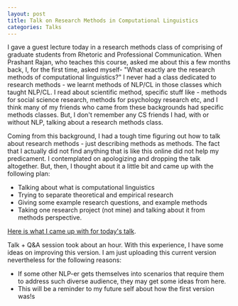 ```yaml
---
layout: post
title: Talk on Research Methods in Computational Linguistics
categories: Talks
---
```


I gave a guest lecture today in a research methods class of comprising of graduate students from Rhetoric and Professional Communication. When Prashant Rajan, who teaches this course, asked me about this a few months back, I, for the first time, asked myself- "What exactly are the research methods of computational linguistics?" I never had a class dedicated to research methods - we learnt methods of NLP/CL in those classes which taught NLP/CL. I read about scientific method, specific stuff like - methods for social science research, methods for psychology research etc, and I think many of my friends who came from these backgrounds had specific methods classes. But, I don't remember any CS friends I had, with or without NLP, talking about a research methods class. 

Coming from this background, I had a tough time figuring out how to talk about research methods - just describing methods as methods. The fact that I actually did not find anything that is like this online did not help my predicament. I contemplated on apologizing and dropping the talk altogether. But, then, I thought about it a little bit and came up with the following plan:
- Talking about what is computational linguistics
- Trying to separate theoretical and empirical research
- Giving some example research questions, and example methods
- Taking one research project (not mine) and talking about it from methods perspective.

[Here is what I came up with for today's talk](../docs/ResearchMethodsTalk2018.pdf).

Talk + Q&A session took about an hour. With this experience, I have some ideas on improving this version. I am just uploading this current version nevertheless for the following reasons:
- If some other NLP-er gets themselves into scenarios that require them to address such diverse audience, they may get some ideas from here.
- This will be a reminder to my future self about how the first version was!s



